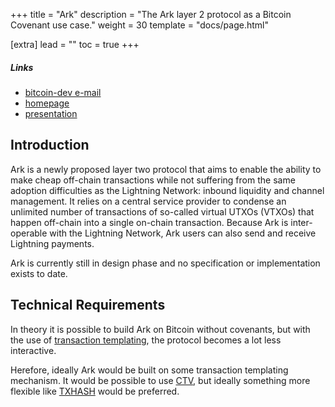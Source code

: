 +++
title = "Ark"
description = "The Ark layer 2 protocol as a Bitcoin Covenant use case."
weight = 30
template = "docs/page.html"

[extra]
lead = ""
toc = true
+++

##### Links

- [bitcoin-dev e-mail](https://lists.linuxfoundation.org/pipermail/bitcoin-dev/2023-May/021694.html)
- [homepage](https://ark-protocol.org)
- [presentation](https://roose.io/presentations/understanding-ark.pdf)


## Introduction

Ark is a newly proposed layer two protocol that aims to enable the ability to make cheap off-chain
transactions while not suffering from the same adoption difficulties as the Lightning Network:
inbound liquidity and channel management. It relies on a central service provider to condense an
unlimited number of transactions of so-called virtual UTXOs (VTXOs) that happen off-chain into a
single on-chain transaction. Because Ark is inter-operable with the Lightning Network, Ark users can
also send and receive Lightning payments.

Ark is currently still in design phase and no specification or implementation exists to date.


## Technical Requirements

In theory it is possible to build Ark on Bitcoin without covenants, but with the use of [transaction
templating](/use-cases/tx-templating), the protocol becomes a lot less interactive.

Herefore, ideally Ark would be built on some transaction templating mechanism. It would be possible
to use [CTV](/proposals/ctv), but ideally something more flexible like
[TXHASH](/proposals/txhash) would be preferred.


